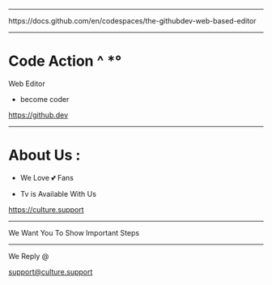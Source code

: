 
<hr>
https://docs.github.com/en/codespaces/the-githubdev-web-based-editor

<br>
<hr>
<h1> Code Action ^ *° </h1>
<p>
Web Editor </p>

- become coder

https://github.dev
<hr>

<h1> About Us : </h1>

- We Love 💕 Fans

- Tv is Available With Us

https://culture.support

<hr> 
We Want You To Show Important Steps 
<hr>
We Reply @

support@culture.support
